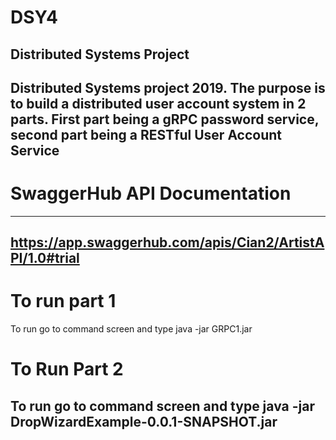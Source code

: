# DSY4
Distributed Systems Project
----------------------------------------------------------------------
Distributed Systems project 2019. The purpose is to build a distributed user account system in 2 parts. First part being a gRPC password service, second part being a RESTful User Account Service
----------------------------------------------------------------------
# SwaggerHub API Documentation
----------------------------------------------------------------------
https://app.swaggerhub.com/apis/Cian2/ArtistAPI/1.0#trial
----------------------------------------------------------------------
# To run part 1

To run go to command screen and type 
java -jar GRPC1.jar

# To Run Part 2

To run go to command screen and type 
java -jar DropWizardExample-0.0.1-SNAPSHOT.jar
-----------------------------------------------------------------------
